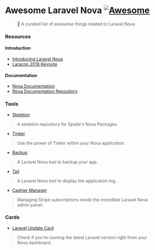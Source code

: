 # Awesome Laravel Nova [![Awesome](https://cdn.rawgit.com/sindresorhus/awesome/d7305f38d29fed78fa85652e3a63e154dd8e8829/media/badge.svg)](https://github.com/sindresorhus/awesome)

> 🎉 A curated list of awesome things related to Laravel Nova

### Resources

#### Introduction

* [Introducing Laravel Nova](https://medium.com/@taylorotwell/introducing-laravel-nova-7df0c9f67273)
* [Laracon 2018 Keynote](https://www.youtube.com/watch?v=pLcM3mpZSV0)

#### Documentation

* [Nova Documentation](https://nova.laravel.com/docs/1.0/installation.html)
* [Nova Documentation Repository](https://github.com/laravel/nova-docs) 

### Tools

* [Skeleton](https://github.com/spatie/skeleton-nova-tool)

> A skeleton repository for Spatie's Nova Packages.

* [Tinker](https://github.com/beyondcode/nova-tinker-tool)

> Use the power of Tinker within your Nova application.

* [Backup](https://github.com/spatie/nova-backup-tool)

> A Laravel Nova tool to backup your app.

* [Tail](https://github.com/spatie/nova-tail-tool)

> A Laravel Nova tool to display the application log.

* [Cashier Manager](https://github.com/themsaid/nova-cashier-manager)

> Managing Stripe subscriptions inside the incredible Laravel Nova admin panel.

### Cards

* [Laravel Update Card](https://github.com/beyondcode/nova-laravel-update-card)

> Check if you're running the latest Laravel version right from your Nova dashboard.
